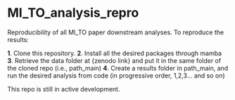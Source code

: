 # MI_TO_analysis_repro
Reproducibility of all MI_TO paper downstream analyses. To reproduce the results:

__1__. Clone this repository.
__2__. Install all the desired packages through mamba
__3__. Retrieve the data folder at {zenodo link} and put it in the same folder of the cloned repo (i.e., path_main)
__4__. Create a results folder in path_main, and run the desired analysis from code (in progressive order, 1,2,3... and so on)

This repo is still in active development.

